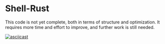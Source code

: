 # Shell-Rust


This code is not yet complete, both in terms of structure and optimization. It requires more time and effort to improve, and further work is still needed.


[![asciicast](https://asciinema.org/a/4XyBzFJkTHTNejiBE57ji8IQn.svg)](https://asciinema.org/a/4XyBzFJkTHTNejiBE57ji8IQn)
